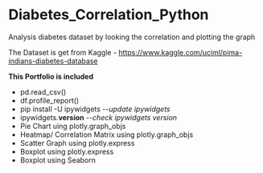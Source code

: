 # Diabetes_Correlation_Python
Analysis diabetes dataset by looking the correlation and plotting the graph  

The Dataset is get from Kaggle - https://www.kaggle.com/uciml/pima-indians-diabetes-database

**This Portfolio is included**  
+ pd.read_csv()
+ df.profile_report()
+ pip install -U ipywidgets --_update ipywidgets_
+ ipywidgets.__version__ --_check ipywidgets version_
+ Pie Chart uing plotly.graph_objs
+ Heatmap/ Correlation Matrix using plotly.graph_objs
+ Scatter Graph using plotly.express
+ Boxplot using plotly.express
+ Boxplot using Seaborn

